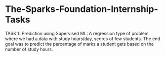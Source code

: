 # The-Sparks-Foundation-Internship-Tasks
TASK 1: Prediction using Supervised ML: A regression type of problem where we had a data with study hours/day, scores of few students. The end goal was to predict the percentage of marks a student gets based on the number of study hours.
